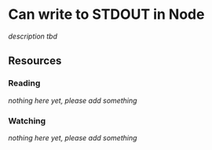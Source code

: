 # Can write to STDOUT in Node
_description tbd_
## Resources
### Reading
_nothing here yet, please add something_
### Watching
_nothing here yet, please add something_
